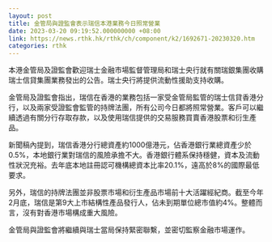 ```yaml
---
layout: post
title: 金管局與證監會表示瑞信本港業務今日照常營業
date: 2023-03-20 09:19:52.000000000 +08:00
link: https://news.rthk.hk/rthk/ch/component/k2/1692671-20230320.htm
categories: rthk
---
```


本港金管局及證監會歡迎瑞士金融市場監督管理局和瑞士央行就有關瑞銀集團收購瑞士信貸集團業務發出的公告。瑞士央行將提供流動性援助支持收購。

金管局及證監會指出，瑞信在香港的業務包括一家受金管局監管的瑞士信貸香港分行，以及兩家受證監會監管的持牌法團，所有公司今日都將照常營業。客戶可以繼續透過有關分行存取存款，以及使用瑞信提供的交易服務買賣香港股票和衍生產品。

新聞稿內提到，瑞信香港分行總資產約1000億港元，佔香港銀行業總資產少於0.5%，本地銀行業對瑞信的風險承擔不大。香港銀行體系保持穩健，資本及流動性狀況充裕。去年底本地註冊認可機構總資本比率20.1%，遠高於8%的國際最低要求。

另外，瑞信的持牌法團並非股票市場和衍生產品市場前十大活躍經紀商。截至今年2月底，瑞信是第9大上市結構性產品發行人，佔未到期單位總市值約4%。整體而言，沒有對香港市場構成重大風險。

金管局與證監會將繼續與瑞士當局保持緊密聯繫，並密切監察金融市場運作。
